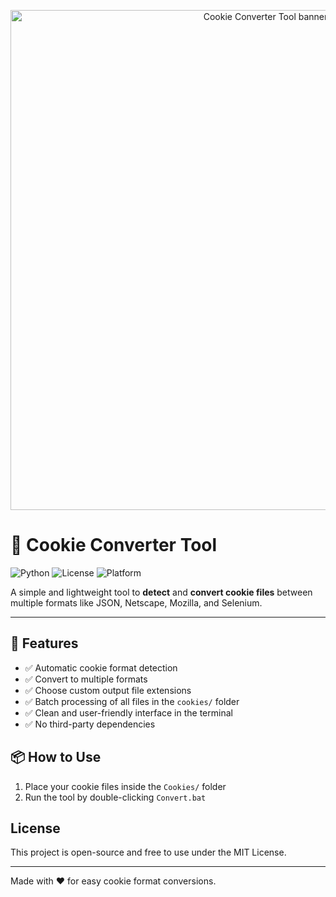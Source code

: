 <p align="center">
  <img src="([https://i.imgur.com/AbCdEfG.png](https://imgur.com/Ba8U4uA))" alt="Cookie Converter Tool banner" width="800"/>
</p>


# 🍪 Cookie Converter Tool

![Python](https://img.shields.io/badge/Python-3.6%2B-blue?logo=python)
![License](https://img.shields.io/badge/License-MIT-green)
![Platform](https://img.shields.io/badge/Platform-Windows%7CmacOS%7CLinux-lightgrey)

A simple and lightweight tool to **detect** and **convert cookie files** between multiple formats like JSON, Netscape, Mozilla, and Selenium.

---

## 🚀 Features

- ✅ Automatic cookie format detection  
- ✅ Convert to multiple formats  
- ✅ Choose custom output file extensions  
- ✅ Batch processing of all files in the `cookies/` folder  
- ✅ Clean and user-friendly interface in the terminal  
- ✅ No third-party dependencies  

## 📦 How to Use

1. Place your cookie files inside the `Cookies/` folder
2. Run the tool by double-clicking `Convert.bat`

## License

This project is open-source and free to use under the MIT License.

---

Made with ❤️ for easy cookie format conversions.
